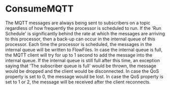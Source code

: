 <!--
  Licensed to the Apache Software Foundation (ASF) under one or more
  contributor license agreements.  See the NOTICE file distributed with
  this work for additional information regarding copyright ownership.
  The ASF licenses this file to You under the Apache License, Version 2.0
  (the "License"); you may not use this file except in compliance with
  the License.  You may obtain a copy of the License at
      http://www.apache.org/licenses/LICENSE-2.0
  Unless required by applicable law or agreed to in writing, software
  distributed under the License is distributed on an "AS IS" BASIS,
  WITHOUT WARRANTIES OR CONDITIONS OF ANY KIND, either express or implied.
  See the License for the specific language governing permissions and
  limitations under the License.
-->

# ConsumeMQTT

The MQTT messages are always being sent to subscribers on a topic regardless of how frequently the processor is
scheduled to run. If the 'Run Schedule' is significantly behind the rate at which the messages are arriving to this
processor, then a back-up can occur in the internal queue of this processor. Each time the processor is scheduled, the
messages in the internal queue will be written to FlowFiles. In case the internal queue is full, the MQTT client will
try for up to 1 second to add the message into the internal queue. If the internal queue is still full after this time,
an exception saying that 'The subscriber queue is full' would be thrown, the message would be dropped and the client
would be disconnected. In case the QoS property is set to 0, the message would be lost. In case the QoS property is set
to 1 or 2, the message will be received after the client reconnects.